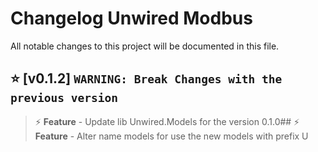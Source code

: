 # Changelog Unwired Modbus

All notable changes to this project will be documented in this file.

## ⭐ [v0.1.2] `WARNING: Break Changes with the previous version`
> ⚡ **Feature** - Update lib Unwired.Models for the version 0.1.0##
> ⚡ **Feature** - Alter name models for use the new models with prefix U



